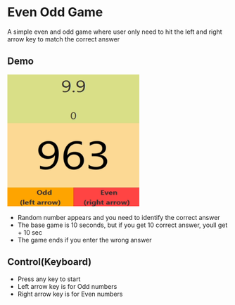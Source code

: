 <h1>Even Odd Game</h1>
<p>A simple even and odd  game where user only need to hit the left and right arrow key to match the correct answer</p>
<h2>Demo</h2>
<img src="https://github.com/hijabcat/even-odd-game/blob/master/src/EvenOddGif.gif" alt="Databay showcase gif" title="Databay showcase gif" width="300" height="300"/>
<ul>
  <li>Random number appears and you need to identify the correct answer </li>
  <li>The base game is 10 seconds, but if you get 10 correct answer, youll get + 10 sec </li>
  <li>The game ends if you enter the wrong answer </li>
 </ul>

<h2>Control(Keyboard)</h2>
<ul>
  <li>Press any key to start </li>
  <li>Left arrow key is for Odd numbers </li>
  <li>Right arrow key is for Even numbers </li>
 </ul>
